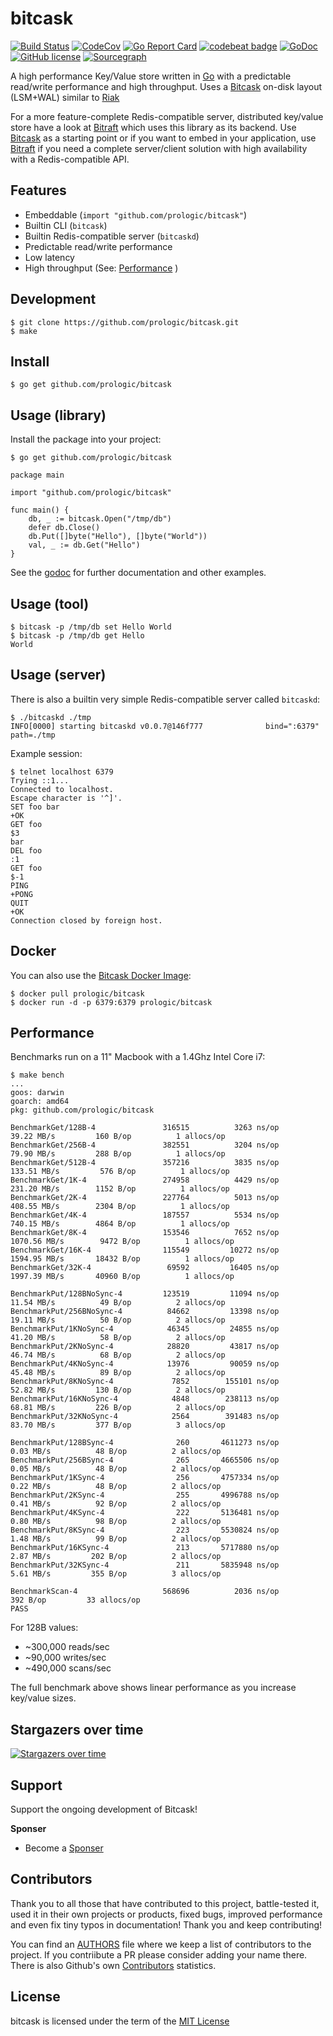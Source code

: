 # bitcask

[![Build Status](https://cloud.drone.io/api/badges/prologic/bitcask/status.svg)](https://cloud.drone.io/prologic/bitcask)
[![CodeCov](https://codecov.io/gh/prologic/bitcask/branch/master/graph/badge.svg)](https://codecov.io/gh/prologic/bitcask)
[![Go Report Card](https://goreportcard.com/badge/prologic/bitcask)](https://goreportcard.com/report/prologic/bitcask)
[![codebeat badge](https://codebeat.co/badges/15fba8a5-3044-4f40-936f-9e0f5d5d1fd9)](https://codebeat.co/projects/github-com-prologic-bitcask-master)
[![GoDoc](https://godoc.org/github.com/prologic/bitcask?status.svg)](https://godoc.org/github.com/prologic/bitcask) 
[![GitHub license](https://img.shields.io/github/license/prologic/bitcask.svg)](https://github.com/prologic/bitcask)
[![Sourcegraph](https://sourcegraph.com/github.com/prologic/bitcask/-/badge.svg)](https://sourcegraph.com/github.com/prologic/bitcask?badge)

A high performance Key/Value store written in [Go](https://golang.org) with a predictable read/write performance and high throughput. Uses a [Bitcask](https://en.wikipedia.org/wiki/Bitcask) on-disk layout (LSM+WAL) similar to [Riak](https://riak.com/)

For a more feature-complete Redis-compatible server, distributed key/value store have a look at [Bitraft](https://github.com/prologic/bitraft) which uses this library as its backend. Use [Bitcask](https://github.com/prologic/bitcask) as a starting point or if you want to embed in your application, use [Bitraft](https://github.com/prologic/bitraft) if you need a complete server/client solution with high availability with a Redis-compatible API.

## Features

* Embeddable (`import "github.com/prologic/bitcask"`)
* Builtin CLI (`bitcask`)
* Builtin Redis-compatible server (`bitcaskd`)
* Predictable read/write performance
* Low latency
* High throughput (See: [Performance](README.md#Performance) )

## Development

```#!sh
$ git clone https://github.com/prologic/bitcask.git
$ make
```

## Install

```#!sh
$ go get github.com/prologic/bitcask
```

## Usage (library)

Install the package into your project:

```#!sh
$ go get github.com/prologic/bitcask
```

```#!go
package main

import "github.com/prologic/bitcask"

func main() {
    db, _ := bitcask.Open("/tmp/db")
    defer db.Close()
    db.Put([]byte("Hello"), []byte("World"))
    val, _ := db.Get("Hello")
}
```

See the [godoc](https://godoc.org/github.com/prologic/bitcask) for further
documentation and other examples.

## Usage (tool)

```#!sh
$ bitcask -p /tmp/db set Hello World
$ bitcask -p /tmp/db get Hello
World
```

## Usage (server)

There is also a builtin very  simple Redis-compatible server called `bitcaskd`:

```#!sh
$ ./bitcaskd ./tmp
INFO[0000] starting bitcaskd v0.0.7@146f777              bind=":6379" path=./tmp
```

Example session:

```#!sh
$ telnet localhost 6379
Trying ::1...
Connected to localhost.
Escape character is '^]'.
SET foo bar
+OK
GET foo
$3
bar
DEL foo
:1
GET foo
$-1
PING
+PONG
QUIT
+OK
Connection closed by foreign host.
```

## Docker

You can also use the [Bitcask Docker Image](https://cloud.docker.com/u/prologic/repository/docker/prologic/bitcask):

```#!sh
$ docker pull prologic/bitcask
$ docker run -d -p 6379:6379 prologic/bitcask
```

## Performance

Benchmarks run on a 11" Macbook with a 1.4Ghz Intel Core i7:

```#!sh
$ make bench
...
goos: darwin
goarch: amd64
pkg: github.com/prologic/bitcask

BenchmarkGet/128B-4         	  316515	      3263 ns/op	  39.22 MB/s	     160 B/op	       1 allocs/op
BenchmarkGet/256B-4         	  382551	      3204 ns/op	  79.90 MB/s	     288 B/op	       1 allocs/op
BenchmarkGet/512B-4         	  357216	      3835 ns/op	 133.51 MB/s	     576 B/op	       1 allocs/op
BenchmarkGet/1K-4           	  274958	      4429 ns/op	 231.20 MB/s	    1152 B/op	       1 allocs/op
BenchmarkGet/2K-4           	  227764	      5013 ns/op	 408.55 MB/s	    2304 B/op	       1 allocs/op
BenchmarkGet/4K-4           	  187557	      5534 ns/op	 740.15 MB/s	    4864 B/op	       1 allocs/op
BenchmarkGet/8K-4           	  153546	      7652 ns/op	1070.56 MB/s	    9472 B/op	       1 allocs/op
BenchmarkGet/16K-4          	  115549	     10272 ns/op	1594.95 MB/s	   18432 B/op	       1 allocs/op
BenchmarkGet/32K-4          	   69592	     16405 ns/op	1997.39 MB/s	   40960 B/op	       1 allocs/op

BenchmarkPut/128BNoSync-4   	  123519	     11094 ns/op	  11.54 MB/s	      49 B/op	       2 allocs/op
BenchmarkPut/256BNoSync-4   	   84662	     13398 ns/op	  19.11 MB/s	      50 B/op	       2 allocs/op
BenchmarkPut/1KNoSync-4     	   46345	     24855 ns/op	  41.20 MB/s	      58 B/op	       2 allocs/op
BenchmarkPut/2KNoSync-4     	   28820	     43817 ns/op	  46.74 MB/s	      68 B/op	       2 allocs/op
BenchmarkPut/4KNoSync-4     	   13976	     90059 ns/op	  45.48 MB/s	      89 B/op	       2 allocs/op
BenchmarkPut/8KNoSync-4     	    7852	    155101 ns/op	  52.82 MB/s	     130 B/op	       2 allocs/op
BenchmarkPut/16KNoSync-4    	    4848	    238113 ns/op	  68.81 MB/s	     226 B/op	       2 allocs/op
BenchmarkPut/32KNoSync-4    	    2564	    391483 ns/op	  83.70 MB/s	     377 B/op	       3 allocs/op

BenchmarkPut/128BSync-4     	     260	   4611273 ns/op	   0.03 MB/s	      48 B/op	       2 allocs/op
BenchmarkPut/256BSync-4     	     265	   4665506 ns/op	   0.05 MB/s	      48 B/op	       2 allocs/op
BenchmarkPut/1KSync-4       	     256	   4757334 ns/op	   0.22 MB/s	      48 B/op	       2 allocs/op
BenchmarkPut/2KSync-4       	     255	   4996788 ns/op	   0.41 MB/s	      92 B/op	       2 allocs/op
BenchmarkPut/4KSync-4       	     222	   5136481 ns/op	   0.80 MB/s	      98 B/op	       2 allocs/op
BenchmarkPut/8KSync-4       	     223	   5530824 ns/op	   1.48 MB/s	      99 B/op	       2 allocs/op
BenchmarkPut/16KSync-4      	     213	   5717880 ns/op	   2.87 MB/s	     202 B/op	       2 allocs/op
BenchmarkPut/32KSync-4      	     211	   5835948 ns/op	   5.61 MB/s	     355 B/op	       3 allocs/op

BenchmarkScan-4             	  568696	      2036 ns/op	     392 B/op	      33 allocs/op
PASS
```

For 128B values:

* ~300,000 reads/sec
* ~90,000 writes/sec
* ~490,000 scans/sec

The full benchmark above shows linear performance as you increase key/value sizes.

## Stargazers over time

[![Stargazers over time](https://starcharts.herokuapp.com/prologic/bitcask.svg)](https://starcharts.herokuapp.com/prologic/bitcask)

## Support

Support the ongoing development of Bitcask!

**Sponser**

- Become a [Sponser](https://www.patreon.com/prologic)

## Contributors

Thank you to all those that have contributed to this project, battle-tested it, used it in their own projects or products, fixed bugs, improved performance and even fix tiny typos in documentation! Thank you and keep contributing!

You can find an [AUTHORS](/AUTHORS) file where we keep a list of contributors to the project. If you contriibute a PR please consider adding your name there. There is also Github's own [Contributors](https://github.com/prologic/bitcask/graphs/contributors) statistics.

## License

bitcask is licensed under the term of the [MIT License](https://github.com/prologic/bitcask/blob/master/LICENSE)
